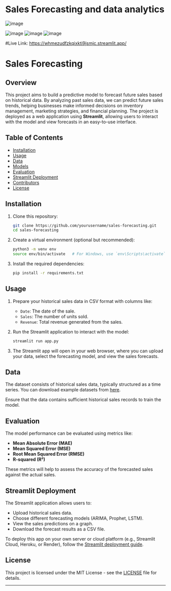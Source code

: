 # Sales Forecasting and data analytics
![image](https://github.com/user-attachments/assets/8eb759a6-b1a7-443c-a921-bbd8100f26d7)

![image](https://github.com/user-attachments/assets/b468bfa8-89c1-4834-9b04-a38119a2b55b)
![image](https://github.com/user-attachments/assets/b4a0150d-4628-48b6-b67d-fbd987ab798d)
![image](https://github.com/user-attachments/assets/4e78b317-baa4-447d-8ae5-4808f64f10e7)


#Live Link:
https://whmezudfzkqixkti9jsmjc.streamlit.app/
# Sales Forecasting

## Overview

This project aims to build a predictive model to forecast future sales based on historical data. By analyzing past sales data, we can predict future sales trends, helping businesses make informed decisions on inventory management, marketing strategies, and financial planning. The project is deployed as a web application using **Streamlit**, allowing users to interact with the model and view forecasts in an easy-to-use interface.

## Table of Contents
- [Installation](#installation)
- [Usage](#usage)
- [Data](#data)
- [Models](#models)
- [Evaluation](#evaluation)
- [Streamlit Deployment](#streamlit-deployment)
- [Contributors](#contributors)
- [License](#license)

## Installation

1. Clone this repository:
   ```bash
   git clone https://github.com/yourusername/sales-forecasting.git
   cd sales-forecasting
   ```

2. Create a virtual environment (optional but recommended):
   ```bash
   python3 -m venv env
   source env/bin/activate   # For Windows, use `env\Scripts\activate`
   ```

3. Install the required dependencies:
   ```bash
   pip install -r requirements.txt
   ```

## Usage

1. Prepare your historical sales data in CSV format with columns like:
   - `Date`: The date of the sale.
   - `Sales`: The number of units sold.
   - `Revenue`: Total revenue generated from the sales.

2. Run the Streamlit application to interact with the model:
   ```bash
   streamlit run app.py
   ```

3. The Streamlit app will open in your web browser, where you can upload your data, select the forecasting model, and view the sales forecasts.

## Data

The dataset consists of historical sales data, typically structured as a time series. You can download example datasets from [here](#).

Ensure that the data contains sufficient historical sales records to train the model.


## Evaluation

The model performance can be evaluated using metrics like:
- **Mean Absolute Error (MAE)**
- **Mean Squared Error (MSE)**
- **Root Mean Squared Error (RMSE)**
- **R-squared (R²)**

These metrics will help to assess the accuracy of the forecasted sales against the actual sales.

## Streamlit Deployment

The Streamlit application allows users to:
- Upload historical sales data.
- Choose different forecasting models (ARIMA, Prophet, LSTM).
- View the sales predictions on a graph.
- Download the forecast results as a CSV file.

To deploy this app on your own server or cloud platform (e.g., Streamlit Cloud, Heroku, or Render), follow the [Streamlit deployment guide](https://docs.streamlit.io/library/deploy).


## License

This project is licensed under the MIT License - see the [LICENSE](LICENSE) file for details.

---




